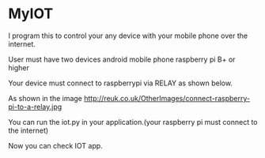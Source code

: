 # MyIOT

I program this to control your any device with your mobile phone over the internet.

User must have two devices
        android mobile phone
        raspberry pi B+ or higher
  
Your device must connect to raspberrypi via RELAY as shown below.

As shown in the image
      http://reuk.co.uk/OtherImages/connect-raspberry-pi-to-a-relay.jpg

You can run the iot.py in your application.(your raspberry pi must connect to the internet)

Now you can check IOT app.
